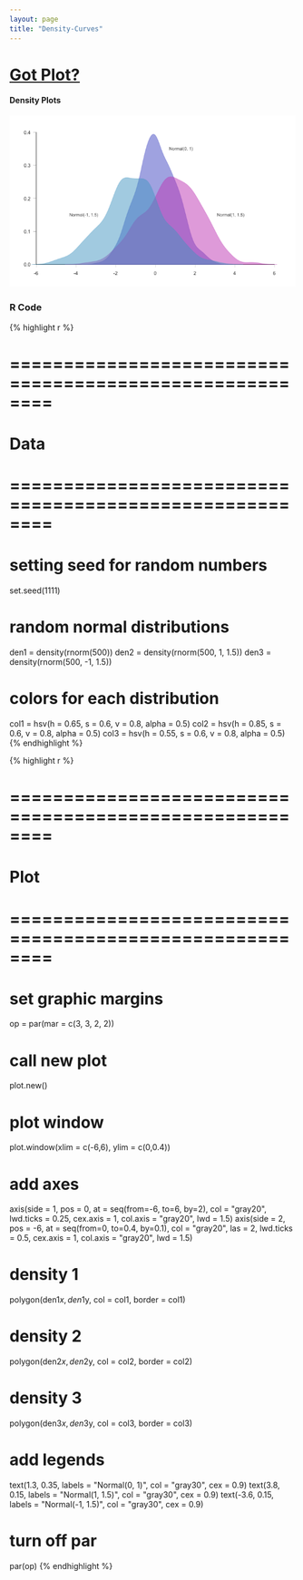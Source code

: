 ```yaml
---
layout: page
title: "Density-Curves"
---
```











# [Got Plot?](/work/gotplot)

#### Density Plots

![center](/work/gotplot/figs/density-plot.png) 



### R Code


{% highlight r %}
# ========================================================
# Data
# ========================================================
# setting seed for random numbers
set.seed(1111)

# random normal distributions
den1 = density(rnorm(500))
den2 = density(rnorm(500, 1, 1.5))
den3 = density(rnorm(500, -1, 1.5))

# colors for each distribution
col1 = hsv(h = 0.65, s = 0.6, v = 0.8, alpha = 0.5)
col2 = hsv(h = 0.85, s = 0.6, v = 0.8, alpha = 0.5)
col3 = hsv(h = 0.55, s = 0.6, v = 0.8, alpha = 0.5)
{% endhighlight %}



{% highlight r %}
# ========================================================
# Plot
# ========================================================
# set graphic margins
op = par(mar = c(3, 3, 2, 2))
# call new plot
plot.new()
# plot window
plot.window(xlim = c(-6,6), ylim = c(0,0.4))
# add axes
axis(side = 1, pos = 0, at = seq(from=-6, to=6, by=2), col = "gray20", 
     lwd.ticks = 0.25, cex.axis = 1, col.axis = "gray20", lwd = 1.5)
axis(side = 2, pos = -6, at = seq(from=0, to=0.4, by=0.1), col = "gray20",
     las = 2, lwd.ticks = 0.5, cex.axis = 1, col.axis = "gray20", lwd = 1.5)
# density 1
polygon(den1$x, den1$y, col = col1, border = col1)
# density 2
polygon(den2$x, den2$y, col = col2, border = col2)
# density 3
polygon(den3$x, den3$y, col = col3, border = col3)
# add legends
text(1.3, 0.35, labels = "Normal(0, 1)", col = "gray30", cex = 0.9)
text(3.8, 0.15, labels = "Normal(1, 1.5)", col = "gray30", cex = 0.9)
text(-3.6, 0.15, labels = "Normal(-1, 1.5)", col = "gray30", cex = 0.9)
# turn off par
par(op)
{% endhighlight %}


